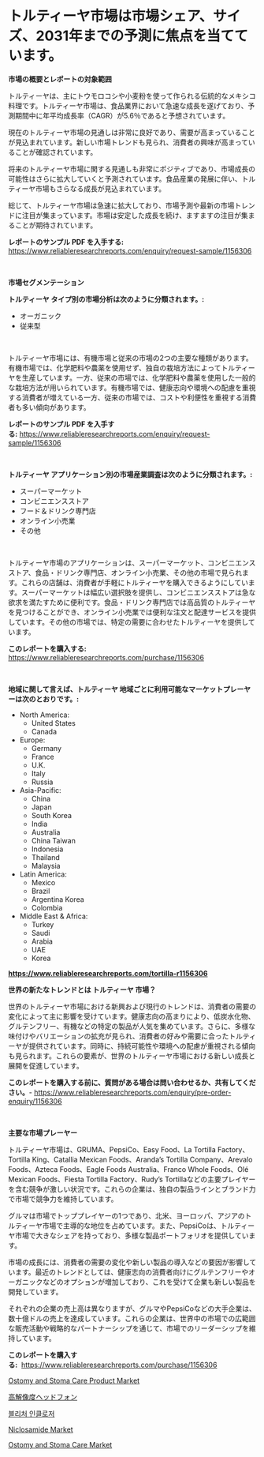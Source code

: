 <p><h1>トルティーヤ市場は市場シェア、サイズ、2031年までの予測に焦点を当てています。</h1></p><p><strong>市場の概要とレポートの対象範囲</strong></p>
<p><p>トルティーヤは、主にトウモロコシや小麦粉を使って作られる伝統的なメキシコ料理です。トルティーヤ市場は、食品業界において急速な成長を遂げており、予測期間中に年平均成長率（CAGR）が5.6％であると予想されています。</p><p>現在のトルティーヤ市場の見通しは非常に良好であり、需要が高まっていることが見込まれています。新しい市場トレンドも見られ、消費者の興味が高まっていることが確認されています。</p><p>将来のトルティーヤ市場に関する見通しも非常にポジティブであり、市場成長の可能性はさらに拡大していくと予測されています。食品産業の発展に伴い、トルティーヤ市場もさらなる成長が見込まれています。</p><p>総じて、トルティーヤ市場は急速に拡大しており、市場予測や最新の市場トレンドに注目が集まっています。市場は安定した成長を続け、ますますの注目が集まることが期待されています。</p></p>
<p><strong>レポートのサンプル PDF を入手する:</strong> <a href="https://www.reliableresearchreports.com/enquiry/request-sample/1156306">https://www.reliableresearchreports.com/enquiry/request-sample/1156306</a></p>
<p>&nbsp;</p>
<p><strong>市場セグメンテーション</strong></p>
<p><strong>トルティーヤ タイプ別の市場分析は次のように分類されます。:</strong></p>
<p><ul><li>オーガニック</li><li>従来型</li></ul></p>
<p>&nbsp;</p>
<p><p>トルティーヤ市場には、有機市場と従来の市場の2つの主要な種類があります。有機市場では、化学肥料や農薬を使用せず、独自の栽培方法によってトルティーヤを生産しています。一方、従来の市場では、化学肥料や農薬を使用した一般的な栽培方法が用いられています。有機市場では、健康志向や環境への配慮を重視する消費者が増えている一方、従来の市場では、コストや利便性を重視する消費者も多い傾向があります。</p></p>
<p><strong>レポートのサンプル PDF を入手する:</strong>&nbsp;<a href="https://www.reliableresearchreports.com/enquiry/request-sample/1156306">https://www.reliableresearchreports.com/enquiry/request-sample/1156306</a></p>
<p>&nbsp;</p>
<p><strong> トルティーヤ アプリケーション別の市場産業調査は次のように分類されます。:</strong></p>
<p><ul><li>スーパーマーケット</li><li>コンビニエンスストア</li><li>フード＆ドリンク専門店</li><li>オンライン小売業</li><li>その他</li></ul></p>
<p>&nbsp;</p>
<p><p>トルティーヤ市場のアプリケーションは、スーパーマーケット、コンビニエンスストア、食品・ドリンク専門店、オンライン小売業、その他の市場で見られます。これらの店舗は、消費者が手軽にトルティーヤを購入できるようにしています。スーパーマーケットは幅広い選択肢を提供し、コンビニエンスストアは急な欲求を満たすために便利です。食品・ドリンク専門店では高品質のトルティーヤを見つけることができ、オンライン小売業では便利な注文と配達サービスを提供しています。その他の市場では、特定の需要に合わせたトルティーヤを提供しています。</p></p>
<p><strong>このレポートを購入する:</strong>&nbsp; <a href="https://www.reliableresearchreports.com/purchase/1156306">https://www.reliableresearchreports.com/purchase/1156306</a></p>
<p>&nbsp;</p>
<p><strong>地域に関して言えば、トルティーヤ 地域ごとに利用可能なマーケットプレーヤーは次のとおりです。:</strong></p>
<p><ul>
    <li>
        North America:
        <ul>
            <li>United States</li>
            <li>Canada</li>
        </ul>
    </li>
    <li>
        Europe:
        <ul>
            <li>Germany</li>
            <li>France</li>
            <li>U.K.</li>
            <li>Italy</li>
            <li>Russia</li>
        </ul>
    </li>
    <li>
        Asia-Pacific:
        <ul>
            <li>China</li>
            <li>Japan</li>
            <li>South Korea</li>
            <li>India</li>
            <li>Australia</li>
            <li>China Taiwan</li>
            <li>Indonesia</li>
            <li>Thailand</li>
            <li>Malaysia</li>
        </ul>
    </li>
    <li>
        Latin America:
        <ul>
            <li>Mexico</li>
            <li>Brazil</li>
            <li>Argentina Korea</li>
            <li>Colombia</li>
        </ul>
    </li>
    <li>
        Middle East & Africa:
        <ul>
            <li>Turkey</li>
            <li>Saudi</li>
            <li>Arabia</li>
            <li>UAE</li>
            <li>Korea</li>
        </ul>
    </li>
    </ul></p>
<p><strong><a href="https://www.reliableresearchreports.com/tortilla-r1156306">https://www.reliableresearchreports.com/tortilla-r1156306</a></strong>&nbsp;</p>
<p><strong>世界の新たなトレンドとは トルティーヤ 市場？</strong></p>
<p><p>世界のトルティーヤ市場における新興および現行のトレンドは、消費者の需要の変化によって主に影響を受けています。健康志向の高まりにより、低炭水化物、グルテンフリー、有機などの特定の製品が人気を集めています。さらに、多様な味付けやバリエーションの拡充が見られ、消費者の好みや需要に合ったトルティーヤが提供されています。同時に、持続可能性や環境への配慮が重視される傾向も見られます。これらの要素が、世界のトルティーヤ市場における新しい成長と展開を促進しています。</p></p>
<p><strong>このレポートを購入する前に、質問がある場合は問い合わせるか、共有してください。</strong>- <a href="https://www.reliableresearchreports.com/enquiry/pre-order-enquiry/1156306">https://www.reliableresearchreports.com/enquiry/pre-order-enquiry/1156306</a></p>
<p>&nbsp;</p>
<p><strong>主要な市場プレーヤー</strong></p>
<p><p>トルティーヤ市場は、GRUMA、PepsiCo、Easy Food、La Tortilla Factory、Tortilla King、Catallia Mexican Foods、Aranda’s Tortilla Company、Arevalo Foods、Azteca Foods、Eagle Foods Australia、Franco Whole Foods、Olé Mexican Foods、Fiesta Tortilla Factory、Rudy’s Tortillaなどの主要プレイヤーを含む競争が激しい状況です。これらの企業は、独自の製品ラインとブランド力で市場で競争力を維持しています。</p><p>グルマは市場でトッププレイヤーの1つであり、北米、ヨーロッパ、アジアのトルティーヤ市場で主導的な地位を占めています。また、PepsiCoは、トルティーヤ市場で大きなシェアを持っており、多様な製品ポートフォリオを提供しています。</p><p>市場の成長には、消費者の需要の変化や新しい製品の導入などの要因が影響しています。最近のトレンドとしては、健康志向の消費者向けにグルテンフリーやオーガニックなどのオプションが増加しており、これを受けて企業も新しい製品を開発しています。</p><p>それぞれの企業の売上高は異なりますが、グルマやPepsiCoなどの大手企業は、数十億ドルの売上を達成しています。これらの企業は、世界中の市場での広範囲な販売活動や戦略的なパートナーシップを通じて、市場でのリーダーシップを維持しています。</p></p>
<p><strong>このレポートを購入する:</strong>&nbsp;&nbsp;<a href="https://www.reliableresearchreports.com/purchase/1156306">https://www.reliableresearchreports.com/purchase/1156306</a></p>
<p><p><a href="https://github.com/lataunyatinikmelvin59ilbd0dv/Market-Research-Report-List-2/blob/main/ostomy-and-stoma-care-product-market.md">Ostomy and Stoma Care Product Market</a></p><p><a href="https://github.com/zjkmgcs938405/Market-Research-Report-List-2/blob/main/801985455817.md">高解像度ヘッドフォン</a></p><p><a href="https://github.com/rcabello548/Market-Research-Report-List-1/blob/main/154415053759.md">블리처 인클로저</a></p><p><a href="https://www.linkedin.com/pulse/niclosamide-market-size-furnishes-valuable-information-encompassing-jtldc">Niclosamide Market</a></p><p><a href="https://github.com/arionmp/Market-Research-Report-List-3/blob/main/ostomy-and-stoma-care-market.md">Ostomy and Stoma Care Market</a></p></p>